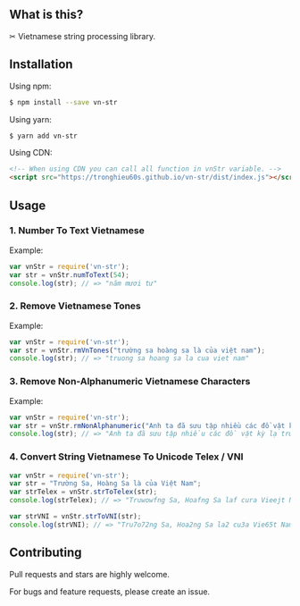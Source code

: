 ## What is this?

✂ Vietnamese string processing library.

## Installation

Using npm:

```bash
$ npm install --save vn-str
```

Using yarn:
```bash
$ yarn add vn-str
```

Using CDN:
```html
<!-- When using CDN you can call all function in vnStr variable. -->
<script src="https://tronghieu60s.github.io/vn-str/dist/index.js"></script>
```

## Usage
### 1. Number To Text Vietnamese

Example:

```js
var vnStr = require('vn-str');
var str = vnStr.numToText(54);
console.log(str); // => "năm mươi tư"
```

### 2. Remove Vietnamese Tones

Example:

```js
var vnStr = require('vn-str');
var str = vnStr.rmVnTones("trường sa hoàng sa là của việt nam");
console.log(str); // => "truong sa hoang sa la cua viet nam"
```

### 3. Remove Non-Alphanumeric Vietnamese Characters

Example:

```js
var vnStr = require('vn-str');
var str = vnStr.rmNonAlphanumeric("Anh ta đã sưu tập nhiều các đồ vật kỳ lạ: trứng chim, tem, nắp chai, dây và cúc áo.");
console.log(str); // => "Anh ta đã sưu tập nhiều các đồ vật kỳ lạ trứng chim tem nắp chai dây và cúc áo"
```

### 4. Convert String Vietnamese To Unicode Telex / VNI
```js
var vnStr = require('vn-str');
var str = "Trường Sa, Hoàng Sa là của Việt Nam";
var strTelex = vnStr.strToTelex(str);
console.log(strTelex); // => "Truwowfng Sa, Hoafng Sa laf cura Vieejt Nam"

var strVNI = vnStr.strToVNI(str);
console.log(strVNI); // => "Tru7o72ng Sa, Hoa2ng Sa la2 cu3a Vie65t Nam"

```

## Contributing
Pull requests and stars are highly welcome.

For bugs and feature requests, please create an issue.
